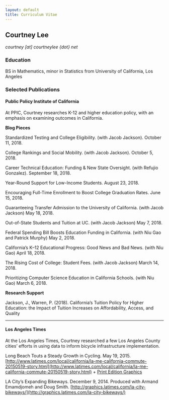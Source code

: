 ```yaml
---
layout: default
title: Curriculum Vitae
---
```


## Courtney Lee
_courtney [at] courtneylee {dot} net_

### Education
BS in Mathematics, minor in Statistics from University of California, Los Angeles
	
### Selected Publications

#### Public Policy Institute of California

At PPIC, Courtney researches K-12 and higher education policy, with an emphasis on examining outcomes in California.

**Blog Pieces**

Standardized Testing and College Eligibility. (with Jacob Jackson). October 11, 2018.

College Rankings and Social Mobility. (with Jacob Jackson). October 5, 2018.

Career Technical Education: Funding & New State Oversight. (with Refujio Gonzalez). September 18, 2018.

Year-Round Support for Low-Income Students. August 23, 2018.

Encouraging Full-Time Enrollment to Boost College Graduation Rates. June 15, 2018.

Guaranteeing Transfer Admission to the University of California. (with Jacob Jackson) May 18, 2018.

Out-of-State Students and Tuition at UC. (with Jacob Jackson) May 7, 2018.

Federal Spending Bill Boosts Education Funding in California. (with Niu Gao and Patrick Murphy) May 2, 2018.

California’s K–12 Educational Progress: Good News and Bad News. (with Niu Gao) April 18, 2018.

The Rising Cost of College: Student Fees. (with Jacob Jackson) March 14, 2018.

Prioritizing Computer Science Education in California Schools. (with Niu Gao) March 6, 2018.

**Research Support**

Jackson, J., Warren, P. (2018). California’s Tuition Policy for Higher Education: the Impact of Tuition Increases on Affordability, Access, and Quality

---
#### Los Angeles Times

At the Los Angeles Times, Courtney researched a few Los Angeles County cities’ efforts in using data to inform bicycle infrastructure implementation.

Long Beach Touts a Steady Growth in Cycling. May 19, 2015.
[http://www.latimes.com/local/california/la-me-california-commute-20150519-story.html](http://www.latimes.com/local/california/la-me-california-commute-20150519-story.html) + [Print Edition Graphics](http://courtneylee.net/blog/2018/10/28/longbeach-visuals)

LA City’s Expanding Bikeways. December 9, 2014.
Produced with Armand Emamdjomeh and Doug Smith.
[http://graphics.latimes.com/la-city-bikeways/](http://graphics.latimes.com/la-city-bikeways/)
